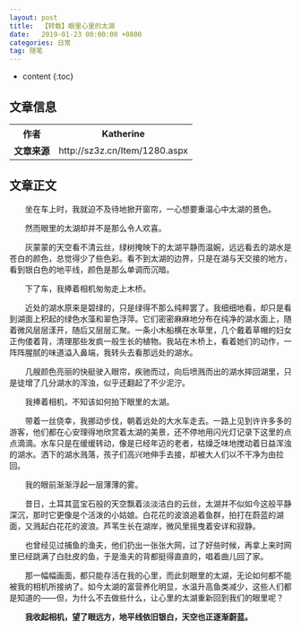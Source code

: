 ```yaml
---
layout: post
title:  【转载】眼里心里的太湖
date:   2019-01-23 00:00:00 +0800
categories: 日常
tag: 随笔
---
```


* content
{:toc}

## 文章信息

<table>
  <tr>
    <th><b>作者</b></th>
    <th>Katherine</th>
  </tr>
  <tr>
    <td><b>文章来源</b></td>
    <td>http://sz3z.cn/Item/1280.aspx</td>
  </tr>
</table>



## 文章正文

&ensp;&ensp;&ensp;&ensp;坐在车上时，我就迫不及待地掀开窗帘，一心想要重温心中太湖的景色。

&ensp;&ensp;&ensp;&ensp;然而眼里的太湖却并不是那么令人欢喜。

&ensp;&ensp;&ensp;&ensp;灰蒙蒙的天空看不清云丝，绿树掩映下的太湖平静而温婉，远远看去的湖水是苍白的颜色，总觉得少了些色彩。看不到太湖的边界，只是在湖与天交接的地方，看到银白色的地平线，颜色是那么单调而沉暗。

&ensp;&ensp;&ensp;&ensp;下了车，我捧着相机匆匆走上木桥。

&ensp;&ensp;&ensp;&ensp;近处的湖水原来是碧绿的，只是绿得不那么纯粹罢了。我细细地看，却只是看到湖面上积起的绿色水藻和翠色浮萍。它们密密麻麻地分布在纯净的湖水面上，随着微风层层漾开，随后又层层汇聚。一条小木船横在水草里，几个戴着草帽的妇女正佝偻着背，清理那些发疯一般生长的植物。我站在木桥上，看着她们的动作，一阵阵腥腻的味道溢入鼻端，我转头去看那远处的湖水。

&ensp;&ensp;&ensp;&ensp;几艘颜色亮丽的快艇驶入眼帘，疾驰而过，向后喷溅而出的湖水摔回湖里，只是徒增了几分湖水的浑浊，似乎还翻起了不少泥泞。

&ensp;&ensp;&ensp;&ensp;我捧着相机，不知该如何拍下眼里的太湖。

&ensp;&ensp;&ensp;&ensp;带着一丝侥幸，我挪动步伐，朝着远处的大水车走去。一路上见到许许多多的游客，他们都在心安理得地欣赏着太湖的美景，还不停地用闪光灯记录下这里的点点滴滴。水车只是在缓缓转动，像是已经年迈的老者，枯燥乏味地搅动着日益浑浊的湖水。洒下的湖水溅落，孩子们高兴地伸手去接，却被大人们以不干净为由拉回。

&ensp;&ensp;&ensp;&ensp;我的眼前渐渐浮起一层薄薄的雾。

&ensp;&ensp;&ensp;&ensp;昔日，土耳其蓝宝石般的天空飘着淡淡洁白的云丝，太湖并不似如今这般平静深沉，那时它更像是个活泼的小姑娘。白花花的波浪追着鱼群，拍打在蔚蓝的湖面，又溅起白花花的波浪。芦苇生长在湖岸，微风里摇曳着安详和寂静。

&ensp;&ensp;&ensp;&ensp;也曾经见过捕鱼的渔夫，他们扔出一张张大网，过了好些时候，再拿上来时网里已经跳满了白肚皮的鱼，于是渔夫的背都挺得直直的，唱着曲儿回了家。

&ensp;&ensp;&ensp;&ensp;那一幅幅画面，都只能存活在我的心里，而此刻眼里的太湖，无论如何都不能被我的相机所接纳了。如今太湖的富营养化明显，水温升高鱼类减少，这些人们都是知道的——但，为什么不去做些什么，让心里的太湖重新回到我们的眼里呢？

&ensp;&ensp;&ensp;&ensp;**我收起相机，望了眼远方，地平线依旧银白，天空也正逐渐蔚蓝。**